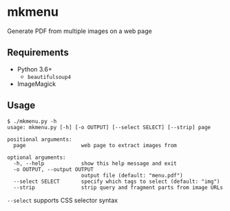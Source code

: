 # mkmenu

Generate PDF from multiple images on a web page

## Requirements

* Python 3.6+
  * `beautifulsoup4`
* ImageMagick

## Usage

```
$ ./mkmenu.py -h
usage: mkmenu.py [-h] [-o OUTPUT] [--select SELECT] [--strip] page

positional arguments:
  page                  web page to extract images from

optional arguments:
  -h, --help            show this help message and exit
  -o OUTPUT, --output OUTPUT
                        output file (default: "menu.pdf")
  --select SELECT       specify which tags to select (default: "img")
  --strip               strip query and fragment parts from image URLs
```

`--select` supports CSS selector syntax
